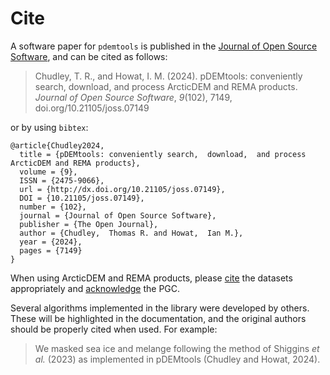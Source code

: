 # Cite

A software paper for `pdemtools` is published in the [Journal of Open Source Software](https://joss.theoj.org/), and can be cited as follows:

> Chudley, T. R., and Howat, I. M. (2024). pDEMtools: conveniently search, download, and process ArcticDEM and REMA products. _Journal of Open Source Software_, _9_(102), 7149, doi.org/10.21105/joss.07149

or by using `bibtex`:

```
@article{Chudley2024,
  title = {pDEMtools: conveniently search,  download,  and process ArcticDEM and REMA products},
  volume = {9},
  ISSN = {2475-9066},
  url = {http://dx.doi.org/10.21105/joss.07149},
  DOI = {10.21105/joss.07149},
  number = {102},
  journal = {Journal of Open Source Software},
  publisher = {The Open Journal},
  author = {Chudley,  Thomas R. and Howat,  Ian M.},
  year = {2024},
  pages = {7149}
}
```

When using ArcticDEM and REMA products, please [cite](../appendix/references.md) the datasets appropriately and [acknowledge](../appendix/acknowledgements.md) the PGC.

Several algorithms implemented in the library were developed by others. These will be highlighted in the documentation, and the original authors should be properly cited when used. For example:

> We masked sea ice and melange following the method of Shiggins _et al._ (2023) as implemented in pDEMtools (Chudley and Howat, 2024).
